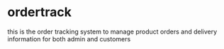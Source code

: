 # ordertrack
this is the order tracking system to manage product orders and delivery information for both admin and customers
